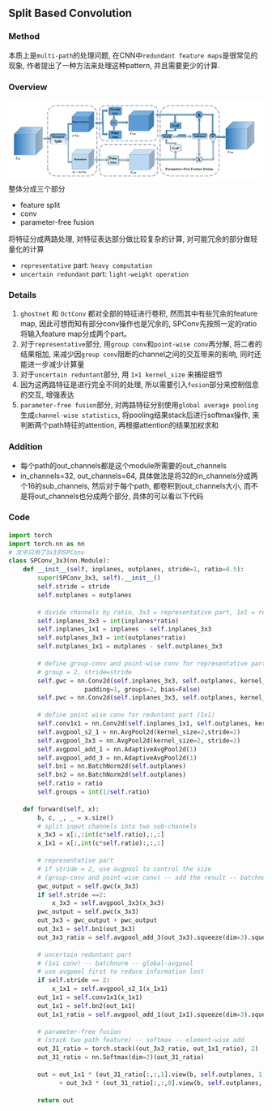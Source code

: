 ## Split Based Convolution
### Method
本质上是`multi-path`的处理问题, 在CNN中`redundant feature maps`是很常见的现象, 作者提出了一种方法来处理这种pattern, 并且需要更少的计算.

### Overview
![](../../figs/conv/SPConv.png)
整体分成三个部分
- feature split
- conv
- parameter-free fusion

将特征分成两路处理, 对特征表达部分做比较复杂的计算, 对可能冗余的部分做轻量化的计算
- `representative` part: `heavy computation`
- `uncertain redundant` part: `light-weight operation`

### Details
1. `ghostnet` 和 `OctConv` 都对全部的特征进行卷积, 然而其中有些冗余的feature map, 因此可想而知有部分conv操作也是冗余的, SPConv先按照一定的ratio将输入feature map分成两个part。
2. 对于`representative`部分, 用`group conv`和`point-wise conv`再分解, 将二者的结果相加, 来减少因`group conv`阻断的channel之间的交互带来的影响, 同时还能进一步减少计算量
3. 对于`uncertain reduntant`部分, 用 `1×1 kernel_size` 来捕捉细节
4. 因为这两路特征是进行完全不同的处理, 所以需要引入`fusion`部分来控制信息的交互, 增强表达
5. `parameter-free fusion`部分, 对两路特征分别使用`global average pooling`生成`channel-wise statistics`, 将pooling结果stack后进行softmax操作, 来判断两个path特征的attention, 再根据attention的结果加权求和

### Addition
- 每个path的out_channels都是这个module所需要的out_channels
- in_channels=32, out_channels=64, 具体做法是将32的in_channels分成两个16的sub_channels, 然后对于每个path, 都卷积到out_channels大小, 而不是将out_channels也分成两个部分, 具体的可以看以下代码

### Code

```python
import torch
import torch.nn as nn
# 文中只用了3x3的SPConv
class SPConv_3x3(nn.Module):
    def __init__(self, inplanes, outplanes, stride=1, ratio=0.5):
        super(SPConv_3x3, self).__init__()
        self.stride = stride
        self.outplanes = outplanes
        
        # divide channels by ratio, 3x3 = representative part, 1x1 = reduntant part
        self.inplanes_3x3 = int(inplanes*ratio)
        self.inplanes_1x1 = inplanes - self.inplanes_3x3
        self.outplanes_3x3 = int(outplanes*ratio)
        self.outplanes_1x1 = outplanes - self.outplanes_3x3
        
        # define group-conv and point-wise conv for representative part (3x3)
        # group = 2, stride=stride
        self.gwc = nn.Conv2d(self.inplanes_3x3, self.outplanes, kernel_size=3, stride=self.stride,
                     padding=1, groups=2, bias=False)
        self.pwc = nn.Conv2d(self.inplanes_3x3, self.outplanes, kernel_size=1, bias=False)
        
        # define point wise conv for reduntant part (1x1)
        self.conv1x1 = nn.Conv2d(self.inplanes_1x1, self.outplanes, kernel_size=1)
        self.avgpool_s2_1 = nn.AvgPool2d(kernel_size=2,stride=2)
        self.avgpool_3x3 = nn.AvgPool2d(kernel_size=2, stride=2)
        self.avgpool_add_1 = nn.AdaptiveAvgPool2d(1)
        self.avgpool_add_3 = nn.AdaptiveAvgPool2d(1)
        self.bn1 = nn.BatchNorm2d(self.outplanes)
        self.bn2 = nn.BatchNorm2d(self.outplanes)
        self.ratio = ratio
        self.groups = int(1/self.ratio)

    def forward(self, x):
        b, c, _, _ = x.size()
        # split input channels into two sub-channels 
        x_3x3 = x[:,:int(c*self.ratio),:,:]
        x_1x1 = x[:,int(c*self.ratio):,:,:]
        
        # representative part
        # if stride = 2, use avgpool to control the size
        # (group-conv and point-wise conv) -- add the result -- batchnorm -- use global-avgpool to compute the statistic of each channel
        gwc_output = self.gwc(x_3x3)
        if self.stride ==2:
            x_3x3 = self.avgpool_3x3(x_3x3)
        pwc_output = self.pwc(x_3x3)
        out_3x3 = gwc_output + pwc_output
        out_3x3 = self.bn1(out_3x3)
        out_3x3_ratio = self.avgpool_add_3(out_3x3).squeeze(dim=3).squeeze(dim=2)
        
        # uncertain reduntant part
        # (1x1 conv) -- batchnorm -- global-avgpool
        # use avgpool first to reduce information lost
        if self.stride == 2:
            x_1x1 = self.avgpool_s2_1(x_1x1)
        out_1x1 = self.conv1x1(x_1x1)
        out_1x1 = self.bn2(out_1x1)
        out_1x1_ratio = self.avgpool_add_1(out_1x1).squeeze(dim=3).squeeze(dim=2)
        
        # parameter-free fusion
        # (stack two path feature) -- softmax -- element-wise add
        out_31_ratio = torch.stack((out_3x3_ratio, out_1x1_ratio), 2)
        out_31_ratio = nn.Softmax(dim=2)(out_31_ratio)

        out = out_1x1 * (out_31_ratio[:,:,1].view(b, self.outplanes, 1, 1).expand_as(out_1x1))\
              + out_3x3 * (out_31_ratio[:,:,0].view(b, self.outplanes, 1, 1).expand_as(out_3x3))

        return out
```
